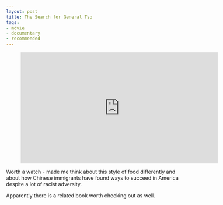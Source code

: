 ```yaml
---
layout: post
title: The Search for General Tso
tags:
- movie
- documentary
- recommended
---
```

<figure class="tmblr-embed tmblr-full" data-provider="youtube" data-orig-width="540" data-orig-height="304" data-url="https%3A%2F%2Fwww.youtube.com%2Fwatch%3Fv%3D7z0hmBIR8BE"><iframe width="540" height="304" id="youtube_iframe" src="https://www.youtube.com/embed/7z0hmBIR8BE?feature=oembed&amp;enablejsapi=1&amp;origin=https://safe.txmblr.com&amp;wmode=opaque" frameborder="0" allow="autoplay; encrypted-media" allowfullscreen=""></iframe></figure>

Worth a watch - made me think about this style of food differently and about how Chinese immigrants have found ways to succeed in America despite a lot of racist adversity.

Apparently there is a related book worth checking out as well.
